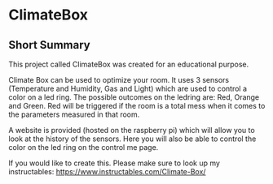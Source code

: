 # ClimateBox

## Short Summary
This project called ClimateBox was created for an educational purpose.

Climate Box can be used to optimize your room. It uses 3 sensors (Temperature and Humidity, Gas and Light) which are used to control a color on a led ring. The possible outcomes on the ledring are: Red, Orange and Green. Red will be triggered if the room is a total mess when it comes to the parameters measured in that room.

A website is provided (hosted on the raspberry pi) which will allow you to look at the history of the sensors. Here you will also be able to control the color on the led ring on the control me page.

If you would like to create this. Please make sure to look up my instructables: https://www.instructables.com/Climate-Box/
